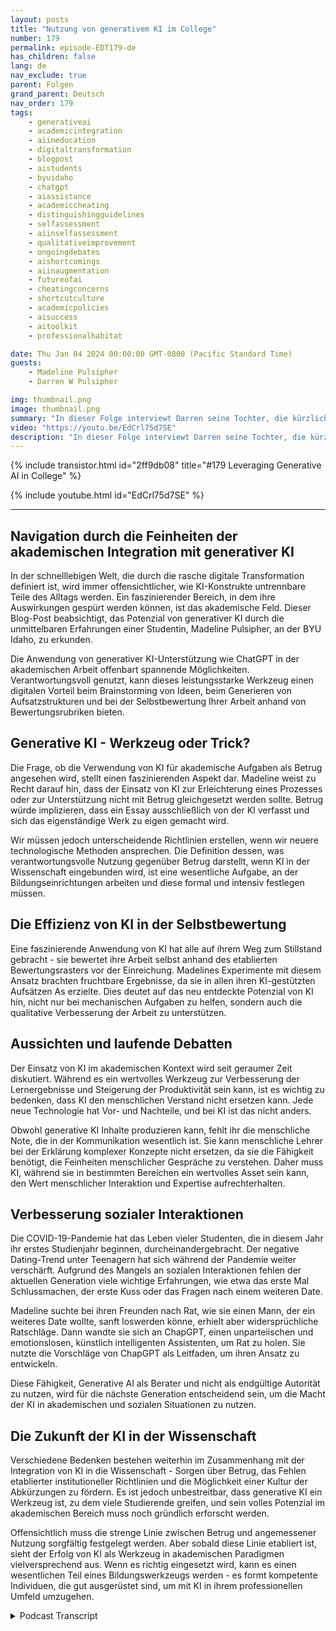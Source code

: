 ```yaml
---
layout: posts
title: "Nutzung von generativem KI im College"
number: 179
permalink: episode-EDT179-de
has_children: false
lang: de
nav_exclude: true
parent: Folgen
grand_parent: Deutsch
nav_order: 179
tags:
    - generativeai
    - academicintegration
    - aiineducation
    - digitaltransformation
    - blogpost
    - aistudents
    - byuidaho
    - chatgpt
    - aiassistance
    - academiccheating
    - distinguishingguidelines
    - selfassessment
    - aiinselfassessment
    - qualitativeimprovement
    - ongoingdebates
    - aishortcomings
    - aiinaugmentation
    - futureofai
    - cheatingconcerns
    - shortcutculture
    - academicpolicies
    - aisuccess
    - aitoolkit
    - professionalhabitat

date: Thu Jan 04 2024 00:00:00 GMT-0800 (Pacific Standard Time)
guests:
    - Madeline Pulsipher
    - Darren W Pulsipher

img: thumbnail.png
image: thumbnail.png
summary: "In dieser Folge interviewt Darren seine Tochter, die kürzlich ihr erstes Semester im College abgeschlossen hat, über ihre Erfahrungen mit der Nutzung von generativer KI-Technologie in ihrem akademischen Studium. Sie beschreibt die Herausforderungen und Erfolge, die mit der Nutzung dieses transformativen Tools verbunden sind."
video: "https://youtu.be/EdCrl75d7SE"
description: "In dieser Folge interviewt Darren seine Tochter, die kürzlich ihr erstes Semester im College abgeschlossen hat, über ihre Erfahrungen mit der Nutzung von generativer KI-Technologie in ihrem akademischen Studium. Sie beschreibt die Herausforderungen und Erfolge, die mit der Nutzung dieses transformativen Tools verbunden sind."
---
```


<div>
{% include transistor.html id="2ff9db08" title="#179 Leveraging Generative AI in College" %}

{% include youtube.html id="EdCrl75d7SE" %}
</div>

---

## Navigation durch die Feinheiten der akademischen Integration mit generativer KI

In der schnelllebigen Welt, die durch die rasche digitale Transformation definiert ist, wird immer offensichtlicher, wie KI-Konstrukte untrennbare Teile des Alltags werden. Ein faszinierender Bereich, in dem ihre Auswirkungen gespürt werden können, ist das akademische Feld. Dieser Blog-Post beabsichtigt, das Potenzial von generativer KI durch die unmittelbaren Erfahrungen einer Studentin, Madeline Pulsipher, an der BYU Idaho, zu erkunden.

Die Anwendung von generativer KI-Unterstützung wie ChatGPT in der akademischen Arbeit offenbart spannende Möglichkeiten. Verantwortungsvoll genutzt, kann dieses leistungsstarke Werkzeug einen digitalen Vorteil beim Brainstorming von Ideen, beim Generieren von Aufsatzstrukturen und bei der Selbstbewertung Ihrer Arbeit anhand von Bewertungsrubriken bieten.

## Generative KI - Werkzeug oder Trick?

Die Frage, ob die Verwendung von KI für akademische Aufgaben als Betrug angesehen wird, stellt einen faszinierenden Aspekt dar. Madeline weist zu Recht darauf hin, dass der Einsatz von KI zur Erleichterung eines Prozesses oder zur Unterstützung nicht mit Betrug gleichgesetzt werden sollte. Betrug würde implizieren, dass ein Essay ausschließlich von der KI verfasst und sich das eigenständige Werk zu eigen gemacht wird.

Wir müssen jedoch unterscheidende Richtlinien erstellen, wenn wir neuere technologische Methoden ansprechen. Die Definition dessen, was verantwortungsvolle Nutzung gegenüber Betrug darstellt, wenn KI in der Wissenschaft eingebunden wird, ist eine wesentliche Aufgabe, an der Bildungseinrichtungen arbeiten und diese formal und intensiv festlegen müssen.

## Die Effizienz von KI in der Selbstbewertung

Eine faszinierende Anwendung von KI hat alle auf ihrem Weg zum Stillstand gebracht - sie bewertet ihre Arbeit selbst anhand des etablierten Bewertungsrasters vor der Einreichung. Madelines Experimente mit diesem Ansatz brachten fruchtbare Ergebnisse, da sie in allen ihren KI-gestützten Aufsätzen As erzielte. Dies deutet auf das neu entdeckte Potenzial von KI hin, nicht nur bei mechanischen Aufgaben zu helfen, sondern auch die qualitative Verbesserung der Arbeit zu unterstützen.

## Aussichten und laufende Debatten

Der Einsatz von KI im akademischen Kontext wird seit geraumer Zeit diskutiert. Während es ein wertvolles Werkzeug zur Verbesserung der Lernergebnisse und Steigerung der Produktivität sein kann, ist es wichtig zu bedenken, dass KI den menschlichen Verstand nicht ersetzen kann. Jede neue Technologie hat Vor- und Nachteile, und bei KI ist das nicht anders.

Obwohl generative KI Inhalte produzieren kann, fehlt ihr die menschliche Note, die in der Kommunikation wesentlich ist. Sie kann menschliche Lehrer bei der Erklärung komplexer Konzepte nicht ersetzen, da sie die Fähigkeit benötigt, die Feinheiten menschlicher Gespräche zu verstehen. Daher muss KI, während sie in bestimmten Bereichen ein wertvolles Asset sein kann, den Wert menschlicher Interaktion und Expertise aufrechterhalten.

## Verbesserung sozialer Interaktionen

Die COVID-19-Pandemie hat das Leben vieler Studenten, die in diesem Jahr ihr erstes Studienjahr beginnen, durcheinandergebracht. Der negative Dating-Trend unter Teenagern hat sich während der Pandemie weiter verschärft. Aufgrund des Mangels an sozialen Interaktionen fehlen der aktuellen Generation viele wichtige Erfahrungen, wie etwa das erste Mal Schlussmachen, der erste Kuss oder das Fragen nach einem weiteren Date.

Madeline suchte bei ihren Freunden nach Rat, wie sie einen Mann, der ein weiteres Date wollte, sanft loswerden könne, erhielt aber widersprüchliche Ratschläge. Dann wandte sie sich an ChapGPT, einen unparteiischen und emotionslosen, künstlich intelligenten Assistenten, um Rat zu holen. Sie nutzte die Vorschläge von ChapGPT als Leitfaden, um ihren Ansatz zu entwickeln.

Diese Fähigkeit, Generative AI als Berater und nicht als endgültige Autorität zu nutzen, wird für die nächste Generation entscheidend sein, um die Macht der KI in akademischen und sozialen Situationen zu nutzen.

## Die Zukunft der KI in der Wissenschaft

Verschiedene Bedenken bestehen weiterhin im Zusammenhang mit der Integration von KI in die Wissenschaft - Sorgen über Betrug, das Fehlen etablierter institutioneller Richtlinien und die Möglichkeit einer Kultur der Abkürzungen zu fördern. Es ist jedoch unbestreitbar, dass generative KI ein Werkzeug ist, zu dem viele Studierende greifen, und sein volles Potenzial im akademischen Bereich muss noch gründlich erforscht werden.

Offensichtlich muss die strenge Linie zwischen Betrug und angemessener Nutzung sorgfältig festgelegt werden. Aber sobald diese Linie etabliert ist, sieht der Erfolg von KI als Werkzeug in akademischen Paradigmen vielversprechend aus. Wenn es richtig eingesetzt wird, kann es einen wesentlichen Teil eines Bildungswerkzeugs werden - es formt kompetente Individuen, die gut ausgerüstet sind, um mit KI in ihrem professionellen Umfeld umzugehen.



<details>
<summary> Podcast Transcript </summary>

<p></p>

</details>
